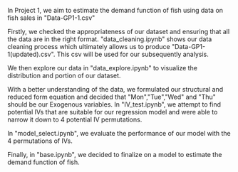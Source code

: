 In Project 1, we aim to estimate the demand function of fish using data on fish sales in "Data-GP1-1.csv"

Firstly, we checked the appropriateness of our dataset and ensuring that all the data are in the right format. "data_cleaning.ipynb" shows our data cleaning process which ultimately allows us to produce "Data-GP1-1(updated).csv". This csv will be used for our subsequently analysis.

We then explore our data in "data_explore.ipynb" to visualize the distribution and portion of our dataset.

With a better understanding of the data, we formulated our structural and reduced form equation and decided that "Mon","Tue","Wed" and "Thu" should be our Exogenous variables. In "IV_test.ipynb", we attempt to find potential IVs that are suitable for our regression model and were able to narrow it down to 4 potential IV permutations.

In "model_select.ipynb", we evaluate the performance of our model with the 4 permutations of IVs.

Finally, in "base.ipynb", we decided to finalize on a model to estimate the demand function of fish.
